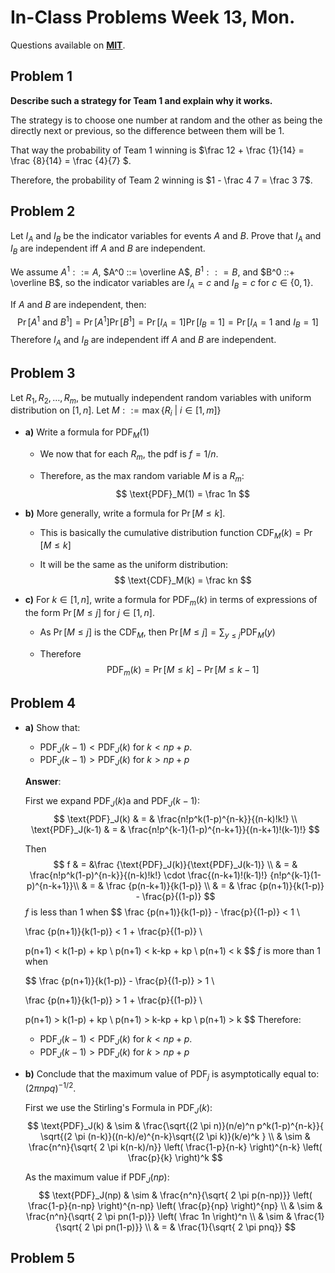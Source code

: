 # In-Class Problems Week 13, Mon.

Questions available on [**MIT**](https://openlearninglibrary.mit.edu/assets/courseware/v1/7f7138d729b6c3b8709acf4e52289c82/asset-v1:OCW+6.042J+2T2019+type@asset+block/MIT6_042JS15_cp31.pdf).

## Problem 1

**Describe such a strategy for Team 1 and explain why it works.**

The strategy is to choose one number at random and the other as being the directly next or previous, so the difference between them will be 1.

That way the probability of Team 1 winning is $\frac 12 + \frac {1}{14} = \frac {8}{14} = \frac {4}{7} $.

Therefore, the probability of Team 2 winning is $1 - \frac 4 7 = \frac 3 7$.

## Problem 2

Let $I_A$ and $I_B$ be the indicator variables for events $A$ and $B$. Prove that $I_A$ and $I_B$ are independent iff $A$ and $B$ are independent.

We assume $A^1 ::=A$, $A^0 ::= \overline A$, $B^1 :: = B$, and $B^0 ::+ \overline B$, so the indicator variables are $I_A = c$ and $I_B = c$ for $c \in \{0, 1\}$.

If $A$ and $B$ are independent, then:
$$
\Pr[A^1 \text{ and } B^1] = \Pr[A^1] \Pr[B^1] = \Pr[I_A = 1]\Pr[I_B = 1] =\Pr[I_A = 1 \text{ and } I_B=1] 
$$
Therefore  $I_A$ and $I_B$ are independent iff $A$ and $B$ are independent.

## Problem 3

Let $R_1, R_2, \dots, R_m$, be mutually independent random variables with uniform distribution on $[1, n]$. Let $M ::= \max\{R_i \ | \ i \in [1, m] \}$

* **a)** Write a formula for $\text{PDF}_M(1)$

  * We now that for each $R_m$, the pdf is $f = 1/n$.

  * Therefore, as the max random variable $M$ is a $R_m$:
    $$
    \text{PDF}_M(1) = \frac 1n
    $$
    

* **b)** More generally, write a formula for $\Pr[M \leq k]$.

  * This is basically the cumulative distribution function $\text{CDF}_M(k) = \Pr[M \leq k]$

  * It will be the same as the uniform distribution:
    $$
    \text{CDF}_M(k) = \frac kn
    $$
    

* **c)** For $k \in [1,n]$, write a formula for $\text{PDF}_m(k)$ in terms of expressions of the form $\Pr[M \leq j]$ for $j \in [1,n]$.

  * As $\Pr[M \leq j]$ is the $\text{CDF}_M$, then $\Pr[M \leq j] = \sum_{y \leq j} \text{PDF}_M(y)$

  * Therefore
    $$
    \text{PDF}_m(k) = \Pr[M \leq k] - \Pr[M \leq k-1]
    $$
    

## Problem 4

* **a)** Show that:

  * $\text{PDF}_J(k-1) < \text{PDF}_J(k)$ for $k < np + p$.
  * $\text{PDF}_J(k-1) > \text{PDF}_J(k)$ for $k > np + p$

  **Answer**:

  First we expand $\text{PDF}_J(k)$a and $\text{PDF}_J(k-1)$:
  $$
  \text{PDF}_J(k) & = & \frac{n!p^k(1-p)^{n-k}}{(n-k)!k!} \\
  \text{PDF}_J(k-1) & = & \frac{n!p^{k-1}(1-p)^{n-k+1}}{(n-k+1)!(k-1)!}
  $$
  

  Then
  $$
  f & = &\frac {\text{PDF}_J(k)}{\text{PDF}_J(k-1)} \\ & = & \frac{n!p^k(1-p)^{n-k}}{(n-k)!k!}  \cdot \frac{(n-k+1)!(k-1)!} {n!p^{k-1}(1-p)^{n-k+1}}\\
  & = & \frac {p(n-k+1)}{k(1-p)} \\
  & = & \frac {p(n+1)}{k(1-p)} - \frac{p}{(1-p)}
  $$
  $f$ is less than 1 when
  $$
  \frac {p(n+1)}{k(1-p)} - \frac{p}{(1-p)} < 1 \\
  
  \frac {p(n+1)}{k(1-p)} < 1 + \frac{p}{(1-p)} \\
  
  p(n+1) < k(1-p) + kp \\
  p(n+1) < k-kp + kp \\
  p(n+1) < k
  $$
  $f$ is more than 1 when

  
  $$
  \frac {p(n+1)}{k(1-p)} - \frac{p}{(1-p)} > 1 \\
  
  \frac {p(n+1)}{k(1-p)} > 1 + \frac{p}{(1-p)} \\
  
  p(n+1) > k(1-p) + kp \\
  p(n+1) > k-kp + kp \\
  p(n+1) > k
  $$
  Therefore:

  * $\text{PDF}_J(k-1) < \text{PDF}_J(k)$ for $k < np + p$.
  * $\text{PDF}_J(k-1) > \text{PDF}_J(k)$ for $k > np + p$

* **b)** Conclude that the maximum value of $\text{PDF}_j$ is asymptotically equal to: $(2 \pi n p q)^{-1/2}$.

  First we use the Stirling's Formula in $\text{PDF}_J(k)$:
  $$
  \text{PDF}_J(k) & \sim & \frac{\sqrt{(2 \pi n)}(n/e)^n  p^k(1-p)^{n-k}}{ \sqrt{(2 \pi (n-k)}((n-k)/e)^{n-k}\sqrt{(2 \pi k)}(k/e)^k } \\
  & \sim & \frac{n^n}{\sqrt{ 2 \pi k(n-k)/n}} \left( \frac{1-p}{n-k} \right)^{n-k} \left( \frac{p}{k} \right)^k
  $$
  

  As the maximum value if $\text{PDF}_J(np)$:
  $$
  \text{PDF}_J(np) & \sim & \frac{n^n}{\sqrt{ 2 \pi p(n-np)}} \left( \frac{1-p}{n-np} \right)^{n-np} \left( \frac{p}{np} \right)^{np} \\
  & \sim & \frac{n^n}{\sqrt{ 2 \pi pn(1-p)}} \left( \frac 1n \right)^n \\
  & \sim & \frac{1}{\sqrt{ 2 \pi pn(1-p)}} \\
  & = & \frac{1}{\sqrt{ 2 \pi pnq}}
  $$
  

## Problem 5